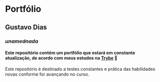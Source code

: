 # Portfólio

## Gustavo Dias 
### _unamednada_

#### Este repositório contém um portfólio que estará em constante atualização, de acordo com meus estudos na [Trybe](https://www.betrybe.com/) :rocket:

Este repositório é destinado a testes constantes e prática das habilidades novas conforme for avançando no curso.
